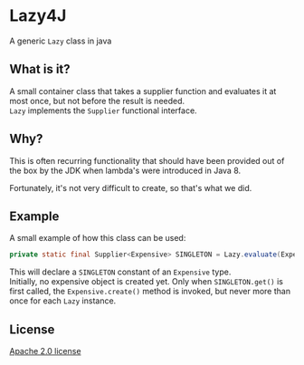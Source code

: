 # Lazy4J

A generic `Lazy` class in java

## What is it?

A small container class that takes a supplier function and evaluates it at most once,
but not before the result is needed.  
`Lazy` implements the `Supplier` functional interface.

## Why?

This is often recurring functionality that should have been provided out of the box by the JDK
when lambda's were introduced in Java 8.

Fortunately, it's not very difficult to create, so that's what we did.

## Example

A small example of how this class can be used:

```java
private static final Supplier<Expensive> SINGLETON = Lazy.evaluate(Expensive::create);
```

This will declare a `SINGLETON` constant of an `Expensive` type.  
Initially, no expensive object is created yet.
Only when `SINGLETON.get()` is first called, the `Expensive.create()` method is invoked, 
but never more than once for each `Lazy` instance.

## License

[Apache 2.0 license](../LICENSE)
